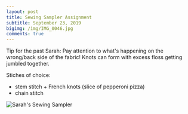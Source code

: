```yaml
---
layout: post
title: Sewing Sampler Assignment
subtitle: September 23, 2019
bigimg: /img/IMG_0046.jpg
comments: true
---
```



Tip for the past Sarah: Pay attention to what's happening on the wrong/back side of the fabric! Knots can form with excess floss getting jumbled together.

Stiches of choice:
* stem stitch + French knots (slice of pepperoni pizza)
* chain stitch

![Sarah's Sewing Sampler](https://ephsarah.github.io/img/IMG_0049.JPG)
